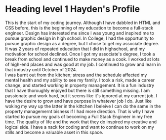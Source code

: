 # Heading level 1 Hayden's Profile
This is the start of my coding journey. Although I have dabbled in HTML and CSS before, this is the beginning of my education to become a full-stack engineer. Design has interested me since I was young and inspired me to pursue graphic design in high school. In College, I had the opportunity to pursue graphic design as a degree, but I chose to get my associate degree. It was 2 years of repeated education that I did in highschool, and my motivation for school declined. Once I got my associate's degree, I took a break from school and continued to make money as a cook. I worked at lots of high-end places and was good at my job. I continued to grow and learn in that industry until October of 2024.  
I was burnt out from the kitchen; stress and the schedule affected my mental health and my ability to see my family. I took a risk, made a career change, and started working in property management. It is a fun industry that I have thoroughly enjoyed but there is still something missing. I am passionate and work hard, but it seems like it's ignored at my current job. I have the desire to grow and have purpose in whatever job I do. Just like woking my way up the latter in the kittchen I beleive I can do the same in the property managemernt bisness if I had more direction. 
That is why I have started to pursue my goals of becoming a Full Stack Engineer in my free time. The quality of life and the work that they do inspired my creative and logical side. I have a nack for coding and want to continue to work on my stills and become a valuable asset in this space. 
